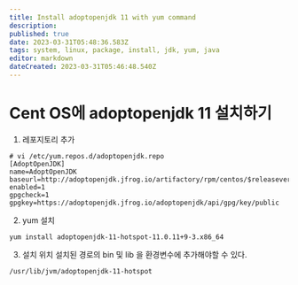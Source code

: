 ```yaml
---
title: Install adoptopenjdk 11 with yum command
description: 
published: true
date: 2023-03-31T05:48:36.583Z
tags: system, linux, package, install, jdk, yum, java
editor: markdown
dateCreated: 2023-03-31T05:46:48.540Z
---
```


# Cent OS에 adoptopenjdk 11 설치하기
1. 레포지토리 추가
```shell
# vi /etc/yum.repos.d/adoptopenjdk.repo 
[AdoptOpenJDK]
name=AdoptOpenJDK
baseurl=http://adoptopenjdk.jfrog.io/artifactory/rpm/centos/$releasever/$basearch
enabled=1
gpgcheck=1
gpgkey=https://adoptopenjdk.jfrog.io/adoptopenjdk/api/gpg/key/public
```

2. yum 설치
```shell
yum install adoptopenjdk-11-hotspot-11.0.11+9-3.x86_64
```

3. 설치 위치
설치된 경로의 bin 및 lib 을 환경변수에 추가해야할 수 있다.
```shell
/usr/lib/jvm/adoptopenjdk-11-hotspot
```